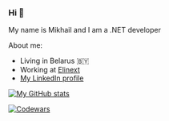 ### Hi 👋

My name is Mikhail and I am a .NET developer

About me:

- Living in Belarus :belarus:
- Working at [Elinext](https://www.elinext.com)
- [My LinkedIn profile](https://www.linkedin.com/in/azvm)

[![My GitHub stats](https://github-readme-stats.vercel.app/api?username=azvm&custom_title=My%20GitHub%20Stats&show_icons=true&count_private=true&title_color=fff&text_color=fff&icon_color=fff&bg_color=50,f43b47,453a94&hide_border=true)](https://github.com/anuraghazra/github-readme-stats)

[![Codewars](https://www.codewars.com/users/azvm/badges/large)](https://www.codewars.com/users/azvm)
